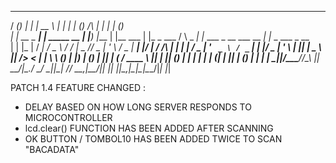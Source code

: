   
   _____ _     _              _____       _           _   _                      _                        _   _             
  / ____(_)   | |            |  __ \     | |         | | (_)          /\        | |                      | | (_)            
 | |  __ _ ___| |_ _____  __ | |__) |___ | |__   ___ | |_ _  ___     /  \  _   _| |_ ___  _ __ ___   __ _| |_ _  ___  _ __  
 | | |_ | / __| __/ _ \ \/ / |  _  // _ \| '_ \ / _ \| __| |/ __|   / /\ \| | | | __/ _ \| '_ ` _ \ / _` | __| |/ _ \| '_ \ 
 | |__| | \__ \ ||  __/>  <  | | \ \ (_) | |_) | (_) | |_| | (__   / ____ \ |_| | || (_) | | | | | | (_| | |_| | (_) | | | |
  \_____|_|___/\__\___/_/\_\ |_|  \_\___/|_.__/ \___/ \__|_|\___| /_/    \_\__,_|\__\___/|_| |_| |_|\__,_|\__|_|\___/|_| |_|
                                                                                                                            
                                                                                                                             
  PATCH 1.4 
  FEATURE CHANGED :
  + DELAY BASED ON HOW LONG SERVER RESPONDS TO MICROCONTROLLER
  + lcd.clear() FUNCTION HAS BEEN ADDED AFTER SCANNING 
  + OK BUTTON / TOMBOL10 HAS BEEN ADDED TWICE TO SCAN "BACADATA"
